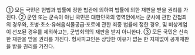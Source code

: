 ① 모든 국민은 헌법과 법률에 정한 법관에 의하여 법률에 의한 재판을 받을 권리를 가진다.
② 군인 또는 군속이 아닌 국민은 대한민국의 영역안에서는 군사에 관한 간첩죄의 경우와, 초병·초소·유해음식물공급·포로에 관한 죄중 법률에 정한 경우, 및 비상계엄이 선포된 경우를 제외하고는, 군법회의의 재판을 받지 아니한다.
③ 모든 국민은 신속한 재판을 받을 권리를 가진다. 형사피고인은 상당한 이유가 없는 한 지체없이 공개재판을 받을 권리를 가진다.
